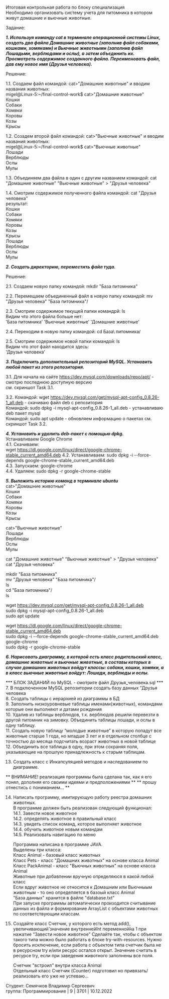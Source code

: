Итоговая контрольная работа по блоку специализация  
Необходимо организовать систему учета для питомника в котором живут домашние и вьючные животные.  

Задание:  

***1. Используя команду cat в терминале операционной системы Linux, создать два файла Домашние животные (заполнив файл собаками, кошками, хомяками) и Вьючные животными (заполнив файл Лошадьми, верблюдами и ослы), а затем объединить их. Просмотреть cодержимое созданного файла. Переименовать файл, дав ему новое имя (Друзья человека).***  

Решение:  

1.1. Создаем файл командой: cat>"Домашние животные" и вводим названия животных:   
migel@Linux-5:~/final-control-work$ cat>"Домашние животные"  
Кошки  
Собаки  
Хомяки  
Коровы  
Козы  
Крысы  

1.2. Созадем второй файл командой: cat>"Вьючные животные" и вводим названия животных:   
migel@Linux-5:~/final-control-work$ cat>"Вьючные животные"  
Лошади  
Верблюды  
Ослы  
Мулы  

1.3. Объединяем два файла в один с другим названием командой: cat "Домашние животные" "Вьючные животные" > "Друзья человека"  

1.4. Смотрим содержимое полученного файла командой: cat "Друзья человека"  
результат:  
Кошки  
Собаки  
Хомяки  
Коровы  
Козы  
Крысы  
Лошади  
Верблюды  
Ослы  
Мулы  

***2. Создать директорию, переместить файл туда.***  

Решение:  

2.1. Создаем новую папку командой: mkdir "База питомника"  

2.2. Перемещаем объединенный файл в новую папку командой: mv "Друзья человека" "База питомника"/  

2.3. Смотрим содержимое текущей папки командрй: ls  
Видим что этого файла больше нет:  
'База питомника'  'Вьючные животные'  'Домашние животные'  

2.4. Переходим в новую папку командой: cd База\ питомника/  

2.5. Смотрим содержимое новой папки командой: ls  
Видим что этот файл находится здесь:  
'Друзья человека'  

***3. Подключить дополнительный репозиторий MySQL. Установить любой пакет из этого репозитория.***  

3.1. Для начала на сайте https://dev.mysql.com/downloads/repo/apt/ - смотрю последнюю доступную версию  
см. скриншот Task 3.1.  

3.2. Командой: wget https://dev.mysql.com/get/mysql-apt-config_0.8.26-1_all.deb - скачиваю файл deb с репозитория  
Командой: sudo dpkg -i mysql-apt-config_0.8.26-1_all.deb - устанавливаю deb пакет mysql  
Командой: sudo apt update - обновляем информацию о пакетах
см. скриншот Task 3.2.  

***4. Установить и удалить deb-пакет с помощью dpkg.***  
Устанавливаем Google Chrome  
4.1. Скачиваем:  
wget https://dl.google.com/linux/direct/google-chrome-stable_current_amd64.deb
4.2. Устанавливаем: sudo dpkg -i --force-depends google-chrome-stable_current_amd64.deb  
4.3. Запускаем: google-chrome  
4.4. Удаляем: sudo dpkg -r google-chrome-stable  

***5. Выложить историю команд в терминале ubuntu***  
cat>"Домашние животные"  
Кошки  
Собаки  
Хомяки  
Коровы  
Козы  
Крысы  

cat>"Вьючные животные"  
Лошади  
Верблюды  
Ослы  
Мулы  

cat "Домашние животные" "Вьючные животные" > "Друзья человека"  
cat "Друзья человека"  

mkdir "База питомника"  
mv "Друзья человека" "База питомника"/  
ls  
cd "База питомника"/  
ls  

wget https://dev.mysql.com/get/mysql-apt-config_0.8.26-1_all.deb  
sudo dpkg -i mysql-apt-config_0.8.26-1_all.deb  
sudo apt update  

wget https://dl.google.com/linux/direct/google-chrome-stable_current_amd64.deb  
sudo dpkg -i --force-depends google-chrome-stable_current_amd64.deb  
google-chrome  
sudo dpkg -r google-chrome-stable  

***6. Нарисовать диаграмму, в которой есть класс родительский класс, домашние животные и вьючные животные, в составы которых в случае домашних животных войдут классы: собаки, кошки, хомяки, а в класс вьючные животные войдут: Лошади, верблюды и ослы.***  

*** БЛОК ЗАДАНИЙ по MySQL - смотрите файл Друзья_человека.sql ***   
    7. В подключенном MySQL репозитории создать базу данных “Друзья человека   
    8. Создать таблицы с иерархией из диаграммы в БД   
    9. Заполнить низкоуровневые таблицы именами(животных), командами которые они выполняют и датами рождения   
    10. Удалив из таблицы верблюдов, т.к. верблюдов решили перевезти в другой питомник на зимовку. Объединить таблицы лошади, и ослы в одну таблицу.  
    11. Создать новую таблицу “молодые животные” в которую попадут все животные старше 1 года, но младше 3 лет и в отдельном столбце с точностью до месяца подсчитать возраст животных в новой таблице  
    12. Объединить все таблицы в одну, при этом сохраняя поля, указывающие на прошлую принадлежность к старым таблицам.  


13. Создать класс с Инкапсуляцией методов и наследованием по диаграмме.  



** ВНИМАНИЕ! реализация программы была сделана так, как я его понял, дополняя его своими идеями и предположениями **
** прошу отнестись с пониманием... **

14. Написать программу, имитирующую работу реестра домашних животных.  
    В программе должен быть реализован следующий функционал:  
        14.1. Завести новое животное  
        14.2. определять животное в правильный класс  
        14.3. увидеть список команд, которое выполняет животное  
        14.4. обучить животное новым командам  
        14.5. Реализовать навигацию по меню  

    Программа написана в программе JAVA.  
    Выделены три класса:  
    Класс Animal - базовый класс животных  
    Класс Pets - класс "Домашних животных" на основе класса Animal  
    Класс PackAnimal - класс "Вьючных животных" на основе класса Animal  
    Животные при добавлении вручную определяюся в какой либой класс  
    Если вдруг животное не относится к Домашним или Вьючныым животным - то оно определяется в базоый класс Animal  
    "База данных" хранится в файле "database.txt"  
    При запуске программы автоматически произодится считывание данных из файла и формирование ArrayList с объектами животных по соответствующим классам.  

15. Создайте класс Счетчик, у которого есть метод add(), увеличивающий̆  значение внутренней̆int переменной̆на 1 при нажатие “Завести новое животное” Сделайте так, чтобы с объектом такого типа можно было работать в блоке try-with-resources. Нужно бросить исключение, если работа с объектом типа счетчик была не в ресурсном try и/или ресурс остался открыт. Значение
считать в ресурсе try, если при заведения животного заполнены все поля.  

    Счетчик "встроил" внутри класса Animal  
    Отдельный класс Счетчик (Counter) подготовил но привязать/реализовать его уже не успеваю...  


Студент: Семячков Владимир Сергеевич  
группа: Программирование | 9 | 3701 | 10.12.2022  